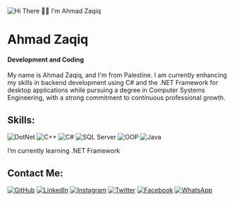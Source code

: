 ![Hi There 🙆‍♂️ I'm Ahmad Zaqiq](https://readme-typing-svg.herokuapp.com/?lines=Hi+There+🙆‍♂️+I'm+Ahmad+Zaqiq&font=Fira+Code&center=true&width=600&height=1200&duration=3500&color=00BFFF)

# Ahmad Zaqiq
#### Development and Coding

My name is Ahmad Zaqiq, and I'm from Palestine. I am currently enhancing my skills in backend development using C# and the .NET Framework for desktop applications while pursuing a degree in Computer Systems Engineering, with a strong commitment to continuous professional growth.

## Skills:
  ![DotNet]((https://img.icons8.com/color/48/000000/net.png))
  ![C++](https://img.icons8.com/color/48/000000/c-plus-plus-logo.png)
  ![C#](https://img.icons8.com/color/48/000000/c-sharp-logo.png)
  ![SQL Server](https://img.icons8.com/color/48/000000/microsoft-sql-server.png)
  ![OOP](https://img.icons8.com/color/48/000000/flow-chart.png)
  ![Java](https://img.icons8.com/color/48/000000/java-coffee-cup-logo.png)

I’m currently learning .NET Framework 

## Contact Me:
[![GitHub](https://img.icons8.com/color/48/000000/github.png)](https://github.com/AhmadZaqiq)
[![LinkedIn](https://img.icons8.com/color/48/000000/linkedin.png)](https://www.linkedin.com/in/ahmad-zaqiq-23b2a5225/)
[![Instagram](https://img.icons8.com/color/48/000000/instagram-new.png)](https://www.instagram.com/4.ahmad_awad.4/)
[![Twitter](https://img.icons8.com/ios/48/000000/x.png)](https://twitter.com/XAhmadJRX)
[![Facebook](https://img.icons8.com/color/48/000000/facebook.png)](https://www.facebook.com/ahmad0599132052)
[![WhatsApp](https://img.icons8.com/color/48/000000/whatsapp.png)](https://wa.me/972594484756)
